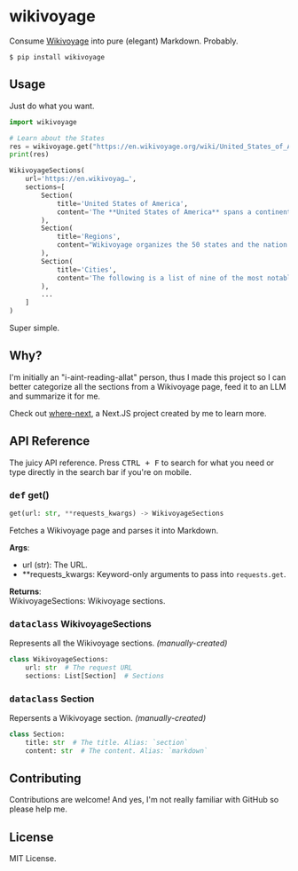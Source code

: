 # wikivoyage

Consume [Wikivoyage](https://en.wikivoyage.org) into pure (elegant) Markdown. Probably.

```
$ pip install wikivoyage
```

## Usage

Just do what you want.

```python
import wikivoyage

# Learn about the States
res = wikivoyage.get("https://en.wikivoyage.org/wiki/United_States_of_America")
print(res)
```

```python
WikivoyageSections(
    url='https://en.wikivoyag…',
    sections=[
        Section(
            title='United States of America', 
            content='The **United States of America** spans a continent…'
        ), 
        Section(
            title='Regions', 
            content="Wikivoyage organizes the 50 states and the nation'…"
        ), 
        Section(
            title='Cities', 
            content='The following is a list of nine of the most notabl…'
        ),
        ...
    ]
)
```

Super simple.

## Why?

I'm initially an "i-aint-reading-allat" person, thus I made this project so I can better categorize all the sections from a Wikivoyage page, feed it to an LLM and summarize it for me.

Check out [where-next](https://github.com/AWeirdDev/where-next), a Next.JS project created by me to learn more.

## API Reference

The juicy API reference. Press <kbd>CTRL + F</kbd> to search for what you need or type directly in the search bar if you're on mobile.

### <kbd>def</kbd> get()

```python
get(url: str, **requests_kwargs) -> WikivoyageSections
```

Fetches a Wikivoyage page and parses it into Markdown.

**Args**:
- url (str): The URL.
- \*\*requests_kwargs: Keyword-only arguments to pass into `requests.get`.

**Returns**:<br />
WikivoyageSections: Wikivoyage sections.

### <kbd>dataclass</kbd> WikivoyageSections

Represents all the Wikivoyage sections. *(manually-created)*

```python
class WikivoyageSections:
    url: str  # The request URL
    sections: List[Section]  # Sections
```

### <kbd>dataclass</kbd> Section

Repersents a Wikivoyage section. *(manually-created)*

```python
class Section:
    title: str  # The title. Alias: `section`
    content: str  # The content. Alias: `markdown`
```

## Contributing

Contributions are welcome! And yes, I'm not really familiar with GitHub so please help me.

## License

MIT License.
